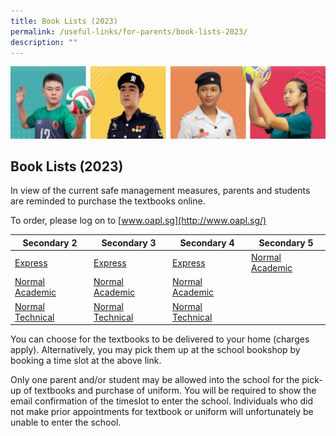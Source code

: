 ```yaml
---
title: Book Lists (2023)
permalink: /useful-links/for-parents/book-lists-2023/
description: ""
---
```



![](/images/Our%20School/subbanner.jpg)

## Book Lists (2023)

In view of the current safe management measures, parents and students are reminded to purchase the textbooks online.  
  

To order, please log on to [www.oapl.sg](http://www.oapl.sg/)


<table>
<thead>
  <tr>
    <th>Secondary 2</th>
    <th>Secondary 3</th>
    <th>Secondary 4</th>
    <th>Secondary 5</th>
  </tr>
</thead>
<tbody>
  <tr>
    <td><a href="/files/Useful%20Links/For%20Parents/Booklist%202023_PSS_2E.pdf">Express</a></td>
    <td><a href="/files/Useful%20Links/For%20Parents/Booklist%202023_PSS_3E.pdf">Express</a></td>
    <td><a href="/files/Useful%20Links/For%20Parents/Booklist%202023_PSS_4E.pdf">Express</a></td>
    <td><a href="/files/Useful%20Links/For%20Parents/Booklist%202023_PSS_5NA.pdf">Normal Academic</a></td>
  </tr>
  <tr>
    <td><a href="/files/Useful%20Links/For%20Parents/Booklist%202023_PSS_2NA.pdf">Normal Academic</a></td>
    <td><a href="/files/Useful%20Links/For%20Parents/Booklist%202023_PSS_3NA.pdf">Normal Academic</a></td>
    <td><a href="/files/Useful%20Links/For%20Parents/Booklist%202023_PSS_4NA.pdf">Normal Academic</a></td>
    <td></td>
  </tr>
  <tr>
    <td><a href="/files/Useful%20Links/For%20Parents/Booklist%202023_PSS_2NT.pdf">Normal Technical</a> </td>
    <td><a href="/files/Useful%20Links/For%20Parents/Booklist%202023_PSS_3NT.pdf">Normal Technical </a></td>
    <td> <a href="/files/Useful%20Links/For%20Parents/Booklist%202023_PSS_4NT.pdf">Normal Technical</a></td>
    <td> </td>
  </tr>
</tbody>
</table>


You can choose for the textbooks to be delivered to your home (charges apply). Alternatively, you may pick them up at the school bookshop by booking a time slot at the above link. 

Only one parent and/or student may be allowed into the school for the pick-up of textbooks and purchase of uniform. You will be required to show the email confirmation of the timeslot to enter the school. Individuals who did not make prior appointments for textbook or uniform will unfortunately be unable to enter the school.